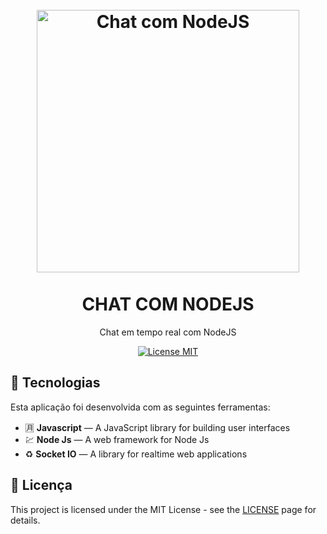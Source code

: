 
<h1 align="center">
<br>
  <img src="https://www.riosoft.com.br/wp-content/uploads/2019/04/post_chat.png" alt="Chat com NodeJS" width="420">
<br>
<br>
CHAT COM NODEJS
</h1>
<p>
<p>

<p align="center">Chat em tempo real com NodeJS</p>

<p align="center">
  <a href="https://opensource.org/licenses/MIT">
    <img src="https://img.shields.io/badge/License-MIT-blue.svg" alt="License MIT">
  </a>
</p>

##  :floppy_disk: Tecnologias
[//]: # (Add the features of your project here:)
Esta aplicação foi desenvolvida com as seguintes ferramentas:

- :u6708: **Javascript** — A JavaScript library for building user interfaces
- 💹 **Node Js** — A web framework for Node Js
- ♻️ **Socket IO** — A library for realtime web applications 


## :page_with_curl: Licença

This project is licensed under the MIT License - see the [LICENSE](https://opensource.org/licenses/MIT) page for details.
